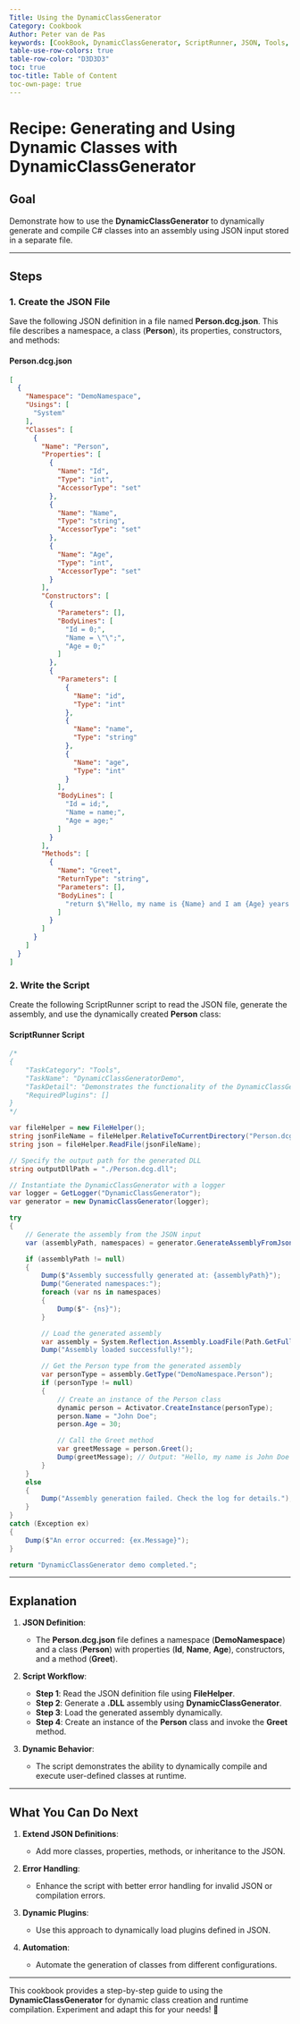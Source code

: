 ```yaml
---
Title: Using the DynamicClassGenerator
Category: Cookbook  
Author: Peter van de Pas  
keywords: [CookBook, DynamicClassGenerator, ScriptRunner, JSON, Tools, C#]  
table-use-row-colors: true  
table-row-color: "D3D3D3"  
toc: true  
toc-title: Table of Content  
toc-own-page: true
---
```


# Recipe: Generating and Using Dynamic Classes with DynamicClassGenerator

## Goal

Demonstrate how to use the **DynamicClassGenerator** to dynamically generate and compile C# classes into an assembly 
using JSON input stored in a separate file.

---

## Steps

### 1. Create the JSON File

Save the following JSON definition in a file named **Person.dcg.json**. This file describes a namespace, 
a class (**Person**), its properties, constructors, and methods:

#### Person.dcg.json

```json
[
  {
    "Namespace": "DemoNamespace",
    "Usings": [
      "System"
    ],
    "Classes": [
      {
        "Name": "Person",
        "Properties": [
          {
            "Name": "Id",
            "Type": "int",
            "AccessorType": "set"
          },
          {
            "Name": "Name",
            "Type": "string",
            "AccessorType": "set"
          },
          {
            "Name": "Age",
            "Type": "int",
            "AccessorType": "set"
          }
        ],
        "Constructors": [
          {
            "Parameters": [],
            "BodyLines": [
              "Id = 0;",
              "Name = \"\";",
              "Age = 0;"
            ]
          },
          {
            "Parameters": [
              {
                "Name": "id",
                "Type": "int"
              },
              {
                "Name": "name",
                "Type": "string"
              },
              {
                "Name": "age",
                "Type": "int"
              }
            ],
            "BodyLines": [
              "Id = id;",
              "Name = name;",
              "Age = age;"
            ]
          }
        ],
        "Methods": [
          {
            "Name": "Greet",
            "ReturnType": "string",
            "Parameters": [],
            "BodyLines": [
              "return $\"Hello, my name is {Name} and I am {Age} years old.\";"
            ]
          }
        ]
      }
    ]
  }
]
```

### 2. Write the Script

Create the following ScriptRunner script to read the JSON file, generate the assembly, 
and use the dynamically created **Person** class:

#### ScriptRunner Script

```csharp
/*
{
    "TaskCategory": "Tools",
    "TaskName": "DynamicClassGeneratorDemo",
    "TaskDetail": "Demonstrates the functionality of the DynamicClassGenerator class for generating C# classes from JSON definitions and compiling them into an assembly.",
    "RequiredPlugins": []
}
*/

var fileHelper = new FileHelper();
string jsonFileName = fileHelper.RelativeToCurrentDirectory("Person.dcg.json");
string json = fileHelper.ReadFile(jsonFileName);

// Specify the output path for the generated DLL
string outputDllPath = "./Person.dcg.dll";

// Instantiate the DynamicClassGenerator with a logger
var logger = GetLogger("DynamicClassGenerator");
var generator = new DynamicClassGenerator(logger);

try
{
    // Generate the assembly from the JSON input
    var (assemblyPath, namespaces) = generator.GenerateAssemblyFromJson(json, outputDllPath);

    if (assemblyPath != null)
    {
        Dump($"Assembly successfully generated at: {assemblyPath}");
        Dump("Generated namespaces:");
        foreach (var ns in namespaces)
        {
            Dump($"- {ns}");
        }

        // Load the generated assembly
        var assembly = System.Reflection.Assembly.LoadFile(Path.GetFullPath(assemblyPath));
        Dump("Assembly loaded successfully!");

        // Get the Person type from the generated assembly
        var personType = assembly.GetType("DemoNamespace.Person");
        if (personType != null)
        {
            // Create an instance of the Person class
            dynamic person = Activator.CreateInstance(personType);
            person.Name = "John Doe";
            person.Age = 30;

            // Call the Greet method
            var greetMessage = person.Greet();
            Dump(greetMessage); // Output: "Hello, my name is John Doe and I am 30 years old."
        }
    }
    else
    {
        Dump("Assembly generation failed. Check the log for details.");
    }
}
catch (Exception ex)
{
    Dump($"An error occurred: {ex.Message}");
}

return "DynamicClassGenerator demo completed.";
```

---

## Explanation

1. **JSON Definition**:
    - The **Person.dcg.json** file defines a namespace (**DemoNamespace**) and a class (**Person**) with properties (**Id**, **Name**, **Age**), constructors, and a method (**Greet**).

2. **Script Workflow**:
    - **Step 1**: Read the JSON definition file using **FileHelper**.
    - **Step 2**: Generate a **.DLL** assembly using **DynamicClassGenerator**.
    - **Step 3**: Load the generated assembly dynamically.
    - **Step 4**: Create an instance of the **Person** class and invoke the **Greet** method.

3. **Dynamic Behavior**:
    - The script demonstrates the ability to dynamically compile and execute user-defined classes at runtime.

---

## What You Can Do Next

1. **Extend JSON Definitions**:
    - Add more classes, properties, methods, or inheritance to the JSON.

2. **Error Handling**:
    - Enhance the script with better error handling for invalid JSON or compilation errors.

3. **Dynamic Plugins**:
    - Use this approach to dynamically load plugins defined in JSON.

4. **Automation**:
    - Automate the generation of classes from different configurations.

---

This cookbook provides a step-by-step guide to using the **DynamicClassGenerator** for dynamic class creation 
and runtime compilation. Experiment and adapt this for your needs! 🚀

